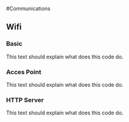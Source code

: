 #Communications
## Wifi

### Basic
This text should explain what does this code do.

### Acces Point
This text should explain what does this code do.

### HTTP Server
This text should explain what does this code do.
